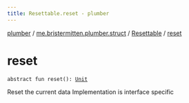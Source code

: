 ```yaml
---
title: Resettable.reset - plumber
---
```


[plumber](../../index.html) / [me.bristermitten.plumber.struct](../index.html) / [Resettable](index.html) / [reset](./reset.html)

# reset

`abstract fun reset(): `[`Unit`](https://kotlinlang.org/api/latest/jvm/stdlib/kotlin/-unit/index.html)

Reset the current data
Implementation is interface specific

